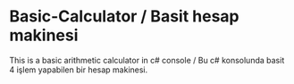 # Basic-Calculator / Basit hesap makinesi
This is a basic arithmetic calculator in c# console / Bu c# konsolunda basit 4 işlem yapabilen bir hesap makinesi.
